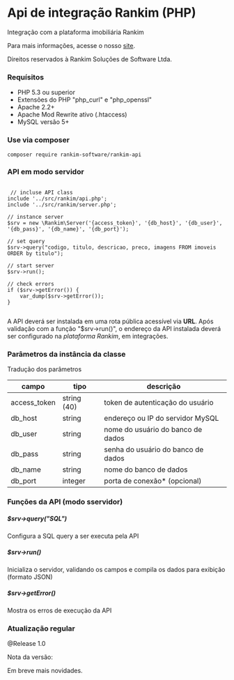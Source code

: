 # Api de integração Rankim (PHP)
Integração com a plataforma imobiliária Rankim

Para mais informações, acesse o nosso [site](http://rankim.com.br).

Direitos reservados à Rankim Soluções de Software Ltda.

### Requísitos 

* PHP 5.3 ou superior
* Extensões do PHP "php_curl" e "php_openssl"
* Apache 2.2+
* Apache Mod Rewrite ativo (.htaccess) 
* MySQL versão 5+

### Use via composer

    composer require rankim-software/rankim-api

### API em modo servidor

~~~.php

 // incluse API class
include '../src/rankim/api.php';
include '../src/rankim/server.php';

// instance server
$srv = new \Rankim\Server('{access_token}', '{db_host}', '{db_user}', '{db_pass}', '{db_name}', '{db_port}');

// set query
$srv->query("codigo, titulo, descricao, preco, imagens FROM imoveis ORDER by titulo");

// start server
$srv->run();

// check errors
if ($srv->getError()) {
    var_dump($srv->getError());
}
  
~~~~

A API deverá ser instalada em uma rota pública acessível via **URL**. Após validação com a função "$srv->run()", o endereço da API instalada deverá ser configurado na *plataforma Rankim*, em integrações.

### Parâmetros da instância da classe

Tradução dos parâmetros

| campo         | tipo         |  descrição  |
| ------------- | -------------| ------------- |
| access_token  | string (40)  | token de autenticação do usuário
| db_host       | string       | endereço ou IP do servidor MySQL
| db_user       | string       | nome do usuário do banco de dados
| db_pass       | string       | senha do usuário do banco de dados
| db_name       | string       | nome do banco de dados
| db_port       | integer      | porta de conexão* (opcional)

### Funções da API (modo sservidor)

##### $srv->query("SQL")
Configura a SQL query a ser executa pela API

##### $srv->run()
Inicializa o servidor, validando os campos e compila os dados para exibição (formato JSON)

##### $srv->getError()
Mostra os erros de execução da API

### Atualização regular

@Release 1.0 

Nota da versão:

Em breve mais novidades.
